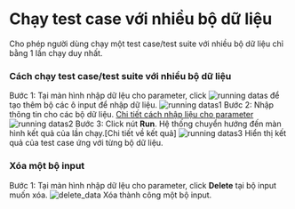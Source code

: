 # Chạy test case với nhiều bộ dữ liệu
Cho phép người dùng chạy một test case/test suite với nhiều bộ dữ liệu chỉ bằng 1 lần chạy duy nhất.
### Cách chạy test case/test suite với nhiều bộ dữ liệu
Bước 1:	Tại màn hình nhập dữ lệu cho parameter, click ![running datas](https://user-images.githubusercontent.com/105435351/197721977-8c0f782d-2ca0-4969-b51c-84ef3c42bc84.png)   để tạo thêm bộ các ô input để nhập dữ liệu.
![running datas1](https://user-images.githubusercontent.com/105435351/197721993-b2800ab1-24b6-4a72-8160-8c993c2ad4da.png)
Bước 2:	Nhập thông tin cho các bộ dữ liệu. [Chi tiết cách nhập liệu cho parameter]()
![running datas2](https://user-images.githubusercontent.com/105435351/197722004-9ed26066-a8b2-4d5e-886c-a620ba454d0f.png)
Bước 3:	Click nút **Run**. Hệ thống chuyển hướng đến màn hình kết quả của lần chạy.[Chi tiết về kết quả]
![running datas3](https://user-images.githubusercontent.com/105435351/197722019-cdc63023-ebb9-4856-a796-428eb97dd63c.png)
Hiển thị kết quả của test case ứng với từng bộ dữ liệu.

### Xóa một bộ input
Bước 1:	Tại màn hình nhập dữ lệu cho parameter, click **Delete** tại bộ input muốn xóa.
![delete_data](https://user-images.githubusercontent.com/105435351/197724702-db8b391d-0616-4e2b-9344-2e1b7c187039.png)
Xóa thành công một bộ input.

